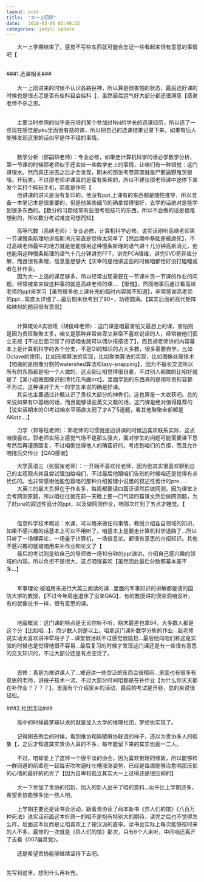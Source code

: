 ```yaml
---
layout: post
title:  "大一上回顾"
date:   2016-03-06 03:49:25
categories: jekyll update
---
```

&emsp;&emsp;大一上学期结束了，感觉不写些东西就可能会忘记一些看起来很有意思的事情吧【<br /> <br />

###1.选课相关### <br /><br />
&emsp;&emsp;大一上刚进来的时候不认识各路巨神，所以算是很害怕的状态，最后选好课的时候也是很忐忑是否有些科目会挂科【，虽然最后运气好大部分都还很满意【感谢老师不杀之恩。<br /><br />

&emsp;&emsp;主要当时参照的似乎是元培的某个参加过Noi的学长的选课经历，所以选了一些现在感觉是pku里面很有益的课，所以把自己的选课结果记录下来，如果有后人能够发现这里的话似乎是件不错的事情。<br /><br />

&emsp;&emsp;数学分析（邵嗣烘老师）：专业必修，如果走计算机科学的话必学数学分析，第一节课的时候邵老师似乎还会扯一些数学史上的事情，让咱们有一种错觉：这门课很水。然而真正进去之后才会发现，期末的那张考卷简直就是尸骸遍野鬼哭狼嚎。开玩笑，不过邵老师讲课真的是蛮有条理的，所以不建议邵老师课中途停下来发个呆打个盹玩手机，简直是作死【<br />
&emsp;&emsp;他讲课的讲义是没有复印的，他没有ppt,上课有的东西都是随性推导，所以准备一本笔记本是很重要的，但是他某些细节的确拿捏得很好，去学的话绝对是能学到很多东西的。【数分的习题经常有些很考验技巧的东西，所以不会做的话是很难想到的，所以数分考试难度可想而知】<br />

&emsp;&emsp;高等代数（高峡老师）：专业必修，计算机科学必修。说实话刚听高峡老师第一节课慢条斯理地讲高斯消元简直是觉得太简单了【然后期中基础差被虐死】，不过高峡老师最牛的地方就是他能够用这种慢条斯理的语气讲十几分钟高斯消元，他也能用这种慢条斯理的语气十几分钟讲完FFT，讲完PCA降维，讲完SVD奇异值分解，而且很有条理，信息量足够大【庆幸的是他讲这些的时候咱都恰好没打瞌睡或者在补作业。<br />
&emsp;&emsp;因为大一上选的课足够多，所以经常出现需要在一节课补另一节课的作业的问题，经常被拿来做这种事的就是高峡老师的课....【惭愧】，然而咱事后通过看高峡老师的ppt来学习【虽然很多他上课补充的临时内容就不知道】，非常感谢高老师的ppt...简直太详细了...最后期末也考到了90+，功德圆满。【其实后面的高代矩阵和映射的题目很有意思】<br /><br />

&emsp;&emsp;计算概论A实验班（胡俊峰老师）：这门课是咱最害怕又最想上的课，害怕则是因为贵班聚聚太多，咱又是那种非常自卑又非常不喜欢说话的人，经常被他们孤立无视【不过后面习惯了的话咱也就可以偶尔搭搭话了】，而且胡老师讲的内容基本上是计算机科学的各个分支，不是OI的知识的占大多数，很多需要自学，比如Octave的使用，比如压缩算法的实现，比如聚类算法的实现，比如图像处理技术【咱做的是图像分割的watershed算法和lazy-snapping】，因为不擅长交流所以所有的东西都是咱一个人做的，这点倒让咱觉得很自豪，不过别人都做的比咱好就是了【某小组做图像识别清代花鸟画orz】。里面学到的东西真的是用珍贵形容都不为过，这种课对于大一的学生来说的确是好课。<br />
&emsp;&emsp;其实也主要通过计概认识了贵校大部分的神犇们，这也算是一大收获吧。总的来说如果有OI基础的话，而且能够读些英文文献的话，这门课是绝对值得推荐的【说实话期末的OI考试咱水平简直太弱了才A了5道题，看其他聚聚全部都是AKotz....】<br />

&emsp;&emsp;力学（郭等柱老师）：郭老师的习惯就是边讲课的时候边喜欢联系实际，这点咱很喜欢。郭老师实际上感觉气场不是那么强大，面对学生的问题可能需要课下思考然后再谨慎回复，不过咱倒觉得他人的确蛮好的，考虑到咱们的负担，而且允许咱拖后交作业【QAQ感谢】<br />

&emsp;&emsp;大学英语三（张振宝老师）：一开始不喜欢张老师，因为他其实很喜欢聊到自己的主观观点并且尝试强加给咱们，不过最后他跟咱们告别的时候咱还是觉得有点忧伤的。也非常感谢他能包容咱的那种介绍推理小说里的叙述性诡计的pre.....<br />
&emsp;&emsp;大英三的最大负担在于作业多，每周都要读四篇泛读然后做网测，因为课堂上会考网测原题，所以咱往往就在前一天晚上要一口气读四篇课文然后做网测题，为了赶pre的叙述性诡计的ppt，以及做网测作业，咱那次忙到了五点才睡觉。【 <br /><br />

&emsp;&emsp;信息科学技术概论：水课，可以用来做任何事情，教授介绍各自领域的知识，如果不感兴趣的话基本上可以不用听了。咱基本上是要走计算机科学道路了...所以只听了一场博弈论，一场量子计算机，一场信息论。都很有意思的介绍知识。其他不感兴趣的就被咱用来补作业和论文了【<br />
&emsp;&emsp;最后的考试则是给自己的导师做一场10分钟的ppt演讲，介绍自己感兴趣的领域的内容。所以负担不是很大，这点咱很喜欢【虽然因此最后分数都基本差不多...】<br /><br />

&emsp;&emsp;军事理论:被咱用来进行大英三阅读的课...里面的军事知识的讲解都是请的国防大学的教授，【不过今年局座退休了没来QAQ】，有的教授讲的很空洞咱没听，有的就像说书一样，很有意思的课。<br /><br />

&emsp;&emsp;地震概论：这门课的特点是无论你听不听，期末最差也拿84，大多数人都是这个分【比如咱...】，而少数人则是以上。咱拿这门课补数学分析的作业...赵老师说实话太喜欢讲冷荤段子了...课堂很活跃不过感觉很尴尬...最后他向咱们称这是实验的时候也是觉得他很不容易...最后复习的时候才发现这门课还是有一些很有意思的交叉知识的，不过大部分还是有点空泛了。<br /><br />

&emsp;&emsp;思修：真是为难讲课人了...被迫讲一些空泛的东西会很郁闷...里面也有很多有意思的老师，讲段子技术一流，不过大部分时间咱都是在补作业【为什么你天天都在补作业？？？？】。里面有个介绍家乡的活动，最后的考试是开卷，总的来说很轻松。<br />

###2.社团活动### <br /><br />
&emsp;&emsp;高中的时候最梦寐以求的就是加入大学的推理社团，梦想也实现了。 <br /><br />
&emsp;&emsp;记得刚去例会的时候，看到推协和隔壁麻协联谊的样子，还以为贵协多人的假象【，之后才知道其实贵协人真的不多，每年能留下来的其实也就一二人。<br /><br />
&emsp;&emsp;不过，咱却爱上了这样一个很平淡的协会，因为喜欢推理的缘故，所以能够和一群同道的前辈在一起每天吹吹逼吐吐槽涨涨姿势，已经是每周能够治愈咱那压抑的心情的最好的药方了【因为自卑和孤立其实大一上过得还是很压抑的】<br /><br />
&emsp;&emsp;大一下参加了贵协的招新，加入的新人出乎了咱的意料...似乎比上学期还多，希望贵协能够多出一些人吧。<br /><br />
&emsp;&emsp;上学期主要还是读书会活动，跟着贵协读了两本新书《异人们的馆》《八百万种死法》说实话前面这本折原一的咱不是抱有特别大的期待，读完之后也不觉得怎么样。后面这本反而是让咱喜欢上了硬汉派的直率。读书会实际上每次能够按时来的人不多，最惨的一次就是《异人们的馆》那次，只有6个人来听，中间咱还离开了去看《007幽灵党》。<br /><br />
&emsp;&emsp;还是希望贵协能够继续坚持下去吧。<br /><br />

先写到这里，想到什么再补充。










